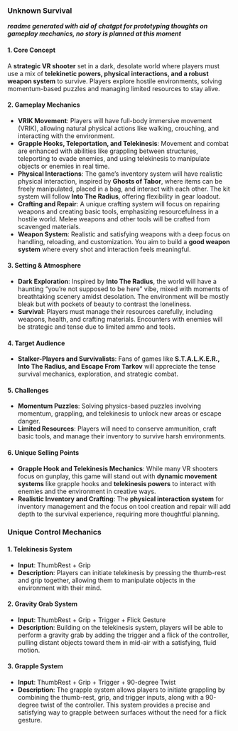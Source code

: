 ### **Unknown Survival**

***readme generated with aid of chatgpt for prototyping thoughts on gameplay mechanics, no story is planned at this moment***

#### 1. **Core Concept**  
A **strategic VR shooter** set in a dark, desolate world where players must use a mix of **telekinetic powers, physical interactions, and a robust weapon system** to survive. Players explore hostile environments, solving momentum-based puzzles and managing limited resources to stay alive.

#### 2. **Gameplay Mechanics**
- **VRIK Movement**: Players will have full-body immersive movement (VRIK), allowing natural physical actions like walking, crouching, and interacting with the environment.
- **Grapple Hooks, Teleportation, and Telekinesis**: Movement and combat are enhanced with abilities like grappling between structures, teleporting to evade enemies, and using telekinesis to manipulate objects or enemies in real time.
- **Physical Interactions**: The game’s inventory system will have realistic physical interaction, inspired by **Ghosts of Tabor**, where items can be freely manipulated, placed in a bag, and interact with each other. The kit system will follow **Into The Radius**, offering flexibility in gear loadout.
- **Crafting and Repair**: A unique crafting system will focus on repairing weapons and creating basic tools, emphasizing resourcefulness in a hostile world. Melee weapons and other tools will be crafted from scavenged materials.
- **Weapon System**: Realistic and satisfying weapons with a deep focus on handling, reloading, and customization. You aim to build a **good weapon system** where every shot and interaction feels meaningful.

#### 3. **Setting & Atmosphere**
- **Dark Exploration**: Inspired by **Into The Radius**, the world will have a haunting “you’re not supposed to be here” vibe, mixed with moments of breathtaking scenery amidst desolation. The environment will be mostly bleak but with pockets of beauty to contrast the loneliness.
- **Survival**: Players must manage their resources carefully, including weapons, health, and crafting materials. Encounters with enemies will be strategic and tense due to limited ammo and tools.
  
#### 4. **Target Audience**
- **Stalker-Players and Survivalists**: Fans of games like **S.T.A.L.K.E.R., Into The Radius, and Escape From Tarkov** will appreciate the tense survival mechanics, exploration, and strategic combat.
  
#### 5. **Challenges**
- **Momentum Puzzles**: Solving physics-based puzzles involving momentum, grappling, and telekinesis to unlock new areas or escape danger.
- **Limited Resources**: Players will need to conserve ammunition, craft basic tools, and manage their inventory to survive harsh environments.

#### 6. **Unique Selling Points**
- **Grapple Hook and Telekinesis Mechanics**: While many VR shooters focus on gunplay, this game will stand out with **dynamic movement systems** like grapple hooks and **telekinesis powers** to interact with enemies and the environment in creative ways.
- **Realistic Inventory and Crafting**: The **physical interaction system** for inventory management and the focus on tool creation and repair will add depth to the survival experience, requiring more thoughtful planning.



### **Unique Control Mechanics**

#### 1. **Telekinesis System**
   - **Input**: ThumbRest + Grip
   - **Description**: Players can initiate telekinesis by pressing the thumb-rest and grip together, allowing them to manipulate objects in the environment with their mind.

#### 2. **Gravity Grab System**
   - **Input**: ThumbRest + Grip + Trigger + Flick Gesture
   - **Description**: Building on the telekinesis system, players will be able to perform a gravity grab by adding the trigger and a flick of the controller, pulling distant objects toward them in mid-air with a satisfying, fluid motion.

#### 3. **Grapple System**
   - **Input**: ThumbRest + Grip + Trigger + 90-degree Twist
   - **Description**: The grapple system allows players to initiate grappling by combining the thumb-rest, grip, and trigger inputs, along with a 90-degree twist of the controller. This system provides a precise and satisfying way to grapple between surfaces without the need for a flick gesture.

